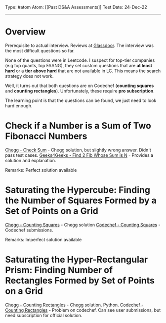 Type: #atom
Atom: [[Past DS&A Assessments]]
Test Date: 24-Dec-22


---
# Overview

Prerequisite to actual interview. Reviews at [Glassdoor](https://www.glassdoor.sg/Interview/Hudson-River-Trading-Algorithm-Developer-Interview-Questions-EI_IE470937.0,20_KO21,40.htm). The interview was the most difficult questions so far. 

None of the questions were in Leetcode. I suspect for top-tier companies (e.g top quants, top FAANG), they set custom questions that are **at least hard** or a **tier above hard** that are not available in LC. This means the search strategy does not work.

Well, it turns out that both questions are on Codechef (**counting squares** and **counting rectangles**). Unfortunately, these require **pro subscription**.

The learning point is that the questions can be found, we just need to look hard enough.

# Check if a Number is a Sum of Two Fibonacci Numbers

[Chegg - Check Sum](https://www.chegg.com/homework-help/questions-and-answers/fibonacci-sequence-defined-follows-begin-array-l-f-1-1-f-2-1-f-n-f-n-1-f-n-2-text-n-2-end--q101190086) - Chegg solution, but slightly wrong answer. Didn't pass test cases.
[Geeks4Geeks - Find 2 Fib Whose Sum is N](https://www.geeksforgeeks.org/find-two-fibonacci-numbers-whose-sum-can-be-represented-as-n/) - Provides a solution and explanation.

Remarks: Perfect solution available

# Saturating the Hypercube: Finding the Number of Squares Formed by a Set of Points on a Grid

[Chegg - Counting Squares](https://www.chegg.com/homework-help/questions-and-answers/hrt-trying-saturate-hypercube-given-list-4-leq-n-leq-1000-points-cartesian-plane-count-num-q101190101) - Chegg solution
[Codechef - Counting Squares](https://www.codechef.com/status/D6) - Codechef submissions.

Remarks: Imperfect solution available

# Saturating the Hyper-Rectangular Prism: Finding Number of Rectangles Formed by Set of Points on a Grid

[Chegg - Counting Rectangles](https://www.chegg.com/homework-help/questions-and-answers/hrt-trying-saturate-hyperrectangular-prism-given-list-4-leq-n-leq-1000-points-cartesian-pl-q101190108) - Chegg solution. Python.
[Codechef - Counting Rectangles](https://www.codechef.com/status/RECTCNT) - Problem on codechef. Can see user submissions, but need subscription for official solution. 